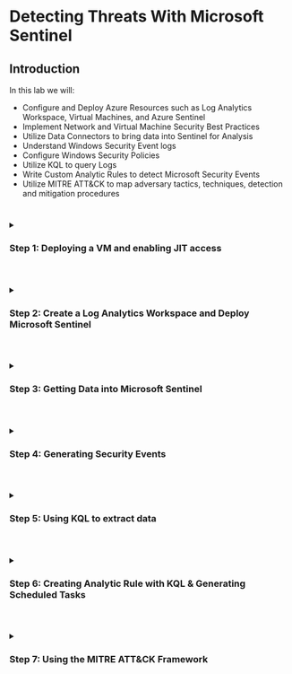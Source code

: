 # Detecting Threats With Microsoft Sentinel


## Introduction
In this lab we will:
- Configure and Deploy Azure Resources such as Log Analytics Workspace, Virtual Machines, and Azure Sentinel
- Implement Network and Virtual Machine Security Best Practices
- Utilize Data Connectors to bring data into Sentinel for Analysis
- Understand Windows Security Event logs
- Configure Windows Security Policies
- Utilize KQL to query Logs
- Write Custom Analytic Rules to detect Microsoft Security Events
- Utilize MITRE ATT&CK to map adversary tactics, techniques, detection and mitigation procedures

#
<details>
<summary>
  
### Step 1: Deploying a VM and enabling JIT access

</summary>  
<br/>
 In this lab, we will first create the virtual machine (VM) inside a resource group. A resource group is simply a way to logical separate our cloud resources in Azure.
 One way to create a resource group is to search for 'Resource Group' in the portal searchbar, and then clicking 'Create'. We can then fill in the name and select the region desired for our resource group.
 Now, from the main page of the Azure portal, click 'Create a Resouce', then click create under 'Virtual Machine'.
   
  We will configure the virtual machine as follows:

  ![image](https://github.com/romhaki/Detecting-Threats-With-Microsoft-Sentinel/assets/136436650/3618f855-5d9b-4c7e-b720-d7ec354cd9a1)

  Note that we have enabled 3389 as an inbound port. This will allow us to use Remote Desktop Protocol to access our VM. However, since we have enabled RDP on our VM, it may be subject to brute force attacks. To mitigate this threat, we will enable just-in-time (JIT) VM access. With JIT, we can limit access to our VM by time or even allow only our IP. More about JIT can be read <a href="https://docs.microsoft.com/en-us/azure/defender-for-cloud/just-in-time-access-usage?tabs=jit-config-asc%2Cjit-request-asc">here</a>. To enable this, access Microsoft Defender for Cloud, which can be done by searching for this service via the search bar at the top of the portal. In the Environment Settings section of Microsoft Defender for Cloud, select ‘enable all plans’. This will give us access to the enhanced security features in our subscription which we will need to enable JIT. 

![image](https://github.com/romhaki/Detecting-Threats-With-Microsoft-Sentinel/assets/136436650/020cc87c-2f73-46e7-a7bf-16fd993b6518)

  Now, go to the Workload Protections in Microsoft Defender for Cloud via the left panel. Under ‘Advanced Protection’, select Just-in-time VM access. 
Now, enable JIT on the VM being used for the project:



![image](https://github.com/romhaki/Detecting-Threats-With-Microsoft-Sentinel/assets/136436650/c753890f-815a-46d5-ba66-73e9b4b7e7a2)


  From here, we can navigate to the settings page for our VM, and in the 'Connect' pane select ‘My IP’ as the Source IP and Request access.
  
![image](https://github.com/romhaki/Detecting-Threats-With-Microsoft-Sentinel/assets/136436650/bf9b82a5-1a69-49ef-a97a-1ecb0ad82bae)

  Now, the VM will only be allowed RDP access from the IP we are using. 

  </details>
  
  
  #
<details>
<summary>
  
### Step 2: Create a Log Analytics Workspace and Deploy Microsoft Sentinel 
</summary>  
<br/>
Now, we will create a Log Analytics Workspace and deploy Microsoft Sentinel. The Log Analytics workspace will collect and store the log data.

Search for Microsoft Sentinel in the Azure portal  search bar and click 'Create' to create a Log Analytics workspace. 

![image](https://github.com/romhaki/Detecting-Threats-With-Microsoft-Sentinel/assets/136436650/3009aacc-eecc-4b3c-9ed8-bbf60dc03dae)

As always, ensure the workspace is being applied to the correct Resource group. 

  ![image](https://github.com/romhaki/Detecting-Threats-With-Microsoft-Sentinel/assets/136436650/d8d91acb-d520-4822-91be-14b7aef7db4b)


  Now, go to Microsoft Sentinel via the search bar, and add Sentinel to the workspace. 
  
  Initially, there will be nothing to display until we click the button which will prompt us to add Sentinel to the workspace:


![image](https://github.com/romhaki/Detecting-Threats-With-Microsoft-Sentinel/assets/136436650/dcc965f0-f148-4784-9750-4b9958315fa6)

  Select the workspace we created and click 'Add'. 

![image](https://github.com/romhaki/Detecting-Threats-With-Microsoft-Sentinel/assets/136436650/91625f19-3e98-4050-b9f2-0d8b869ab0df)

  Now, we are able to access the logs workspace after navigating to Microsoft Sentinel. 
  </details>
  

  #
<details>
<summary>
  
### Step 3: Getting Data into Microsoft Sentinel  
</summary>  
<br/>
Now, we need to utilize a data connector to create a data collection rule to import data from the Windows VM so we can view detected incidents[b]. Under the ‘Data connectors’ tab under ‘Configuration’ in Sentinel, search for ‘Windows Security Events’ and select ‘Windows Security Events via AMA’ and click on  ‘Open Connector Page’.   

![image](https://github.com/romhaki/Detecting-Threats-With-Microsoft-Sentinel/assets/136436650/68692c10-5a6c-44ed-92f6-ebd549250462)

  
  From here, we can now click 'Create data collection rule'.

![image](https://github.com/romhaki/Detecting-Threats-With-Microsoft-Sentinel/assets/136436650/560956f9-16af-41cd-9d0d-9b3898577fff)

  Select the Windows VM resource that has been created, and create the rule. For this project we will stream ‘All Security Events’ as shown:
  
![image](https://github.com/romhaki/Detecting-Threats-With-Microsoft-Sentinel/assets/136436650/0a44a49a-d36c-4bc1-86de-c93b4c5ad9b7)
  
  Finally, click 'Create'. 
  
![image](https://github.com/romhaki/Detecting-Threats-With-Microsoft-Sentinel/assets/136436650/abb192d1-ef82-4a0e-b8b6-140e2eb857f3)
  
  Now, if we go back to the 'Data connectors' panel in Sentinel we can see that ‘Windows Security Events via AMA’ is now connected. 
  
![image](https://github.com/romhaki/Detecting-Threats-With-Microsoft-Sentinel/assets/136436650/4267e1a6-9e97-45bd-bb10-ddcaa2c7fc8b)

</details>



  #
<details>
<summary>
  
### Step 4: Generating Security Events  
</summary>  
<br/>
Since our VM is now connected to Sentinel and the Log Analytics workspace, we can now take actions within our Windows 10 VM that will create security alerts.
 Navigate to the VM in the Azure portal and ensure that the VM is running.
  
  We will now RDP into our VM. From a local Windows machine, the 'Remote Desktop Connection' program may be used to achieve this. Enter the public IP of the VM which can be found in the 'Networking' section of the VM's page. 
![image](https://github.com/romhaki/Detecting-Threats-With-Microsoft-Sentinel/assets/136436650/65252035-9a22-4689-ac52-418de8c0ea00)

  Inside the VM, access the 'Event Viewer' application which can be done by searching for it from the start menu. Navigate to Security which is under 'Windows Logs'. One event we can view is Event 4624 which corresponds to a successful login. We can use the find tool to highlight instances of this. Clicking the event will bring up more detailed information about the action. 
![image](https://github.com/romhaki/Detecting-Threats-With-Microsoft-Sentinel/assets/136436650/1a39583e-870e-48a8-8ca5-3a2ddcf262af)

 </details>
  
  
  #
<details>
<summary>
  
### Step 5: Using KQL to extract data  
</summary>  
<br/>
We can now use the Microsoft Sentinel SIEM to view security logs pertaining to our VM. In the ‘Logs’ section of the Log Analytics workspace created in Microsoft Sentinel, we can use Kusto Query Language, KQL, to extract the desired data.
  For instance, we can use the following query to show instances of successful logins:
  
  ```
  SecurityEvent
| where EventID == 4624
| project TimeGenerated, Computer, AccountName
 ```
   
![image](https://github.com/romhaki/Detecting-Threats-With-Microsoft-Sentinel/assets/136436650/0a494813-fc82-4197-a7bd-c9e70935e1f8)

  This shows the event from the Security Event table, showing the event with ID 4624, and shows the time the event was generated, the computer name.
Another event we can view is an unsuccessful login, which would have an EventID of 4625. To generate such an alert, we may attempt to RDP into the machine but provide an incorrect password on purpose. 
 </details>
 
   #
<details>
<summary>
  
### Step 6: Creating Analytic Rule with KQL & Generating Scheduled Tasks   
</summary>  
<br/>
Now, we can create analytic rules to be alerted about certain events. Upon the detection of a specified activity in our VM, an alert will be generated. In the analytics section of Microsoft Sentinel, there are various rule templates that may be used to automatically generate alerts. These are alerts built into the SIEM that we can start using to monitor our infrastructure. 
  
![image](https://github.com/romhaki/Detecting-Threats-With-Microsoft-Sentinel/assets/136436650/fb4666de-cd6e-46b3-a188-2354e3730931)

  <strong> Scheduled Task and Persistence Techniques: </strong>
 
  In this lab, we will used the scheduled task/job technique to simulate tactics done by adversaries. While some scheduled tasks can be harmless, such as starting a non-malicious program, threat actors often use this functionality to establish persistence. The MITRE attack framework discusses this technique in detail <a href="https://attack.mitre.org/techniques/T1053/">here</a>.
  
As stated, “Adversaries may abuse task scheduling functionality to facilitate initial or recurring execution of malicious code. Utilities exist within all major operating systems to schedule programs or scripts to be executed at a specified date and time… Adversaries may use task scheduling to execute programs at system startup or on a scheduled basis for persistence.” While the scheduled task we will create is harmless, such actions may be associated with malicious intent by threat actors." 
 
  In this lab, our scheduled task will not be malicious as we will be creating a scheduled task that opens a browser at a specific time. However, we will create an analytic rule that will monitor for this type of event so that we will be alerted in the SIEM about this kind of action.

  Since it is not enabled by default, we need to enable logging for a scheduled task creation. In our VM, we can open the ‘Local Security Policy’ application. Under ‘Advanced Audit Policy Configuration’ and ‘System Audit Policies’, we can select 'Object Access’. From here, select ‘Audit Other Object Access Events’ and enable both ‘success’ and ‘failure’ as shown. After completing this step, logging will be enabled for scheduled task events. 
  
  ![image](https://github.com/romhaki/Detecting-Threats-With-Microsoft-Sentinel/assets/136436650/10e1436e-74ef-41f3-9a2f-51c780b31635)


  <strong> Creating the Scheduled Task: </strong>
  
  Finally, scheduling a task in Windows 10 can be done by opening the ‘Task Scheduler’ application and using the ‘Create Task’ feature. 
  
![image](https://github.com/romhaki/Detecting-Threats-With-Microsoft-Sentinel/assets/136436650/169bf494-1c66-4874-8fbb-4c5cf3fc59fb)

  Under Triggers, set a time in the future. Under actions, we can set an action to start a program. In this example, I have chosen to start Microsoft Edge.
  
![image](https://github.com/romhaki/Detecting-Threats-With-Microsoft-Sentinel/assets/136436650/0efd3b55-5204-4d94-b7ae-89ed23878e71)

  The scheduled task creation will now also show up in the Security section of 'Event Viewer' in the VM with an Event ID of 4698. Now, we can create the analytic rule to alert us about this in our SIEM.
  
  <strong> Writing the analytic rule using KQL: </strong>
  In this step, we will use a KQL query to alert us when a scheduled task is created.
Note that when we run the query in the Logs section of the workspace, specific events can be expanded to show the ‘EventData’.  
  

![image](https://github.com/romhaki/Detecting-Threats-With-Microsoft-Sentinel/assets/136436650/d4078f44-31e1-490b-82d2-12b7dce3f90e)


In the ‘EventData’ section, we can find more useful information, such as the scheduled tasks name, the ClientProcessID, the username of the account that the task was created on, and more. We can use the 'parse' command in our KQL query to extract data from the 'EventData' Field that we find important, and use the 'project' command to display the data fields as columns:
  ```
  SecurityEvent                            
 | where EventID == 4698
 | parse EventData with * '<Data Name="SubjectUserName">' User '</Data>' *
 | parse EventData with * '<Data Name="TaskName">' NameofScheuduledTask '</Data>' *
 | parse EventData with * '<Data Name="ClientProcessId">' ClientProcessID '</Data>' *
 | project Computer, TimeGenerated, ClientProcessID, NameofScheuduledTask, User
  ```
  Under Results, this will now show us the Computer, Time Generated, the ClientProcessID, the name of the task that was scheduled, and the User. Thus, we can generate Event Data and place it into its own category for readability. This may be beneficial for the analyst investigating the logs. 
  
  We will now use this KQL logic to alert us when new scheduled tasks are created. Navigate back to Microsoft Sentinel, open the analytics workspace previously created. Open  ‘Analytics’ and click ‘Create’ to find the option to create a ‘Scheduled query rule’.
  We will create a new scheduled rule as follows:

  ![image](https://github.com/romhaki/Detecting-Threats-With-Microsoft-Sentinel/assets/136436650/38907617-9739-4e0f-b127-a8fa44b7aa54)

  For the rule logic, use the KQL query that was created to extract our desired information: 
  
![image](https://github.com/romhaki/Detecting-Threats-With-Microsoft-Sentinel/assets/136436650/65063ba6-76ee-4120-b81f-f8d50fc0d2c1)
  
  We will also utilize Alert Enrichment. The purpose of this is to provide more relevant context to our alerts.

![image](https://github.com/romhaki/Detecting-Threats-With-Microsoft-Sentinel/assets/136436650/ab749a0d-d0d5-4524-81dc-5ffaff499967)

  Under query scheduling, set the query to run every 5 minutes. It is 5 hours by default:
  
![image](https://github.com/romhaki/Detecting-Threats-With-Microsoft-Sentinel/assets/136436650/14b3135b-ec0c-4906-9a51-91a9345c0952)

  The full configuration for the scheduled rule is as follows: 

![image](https://github.com/romhaki/Detecting-Threats-With-Microsoft-Sentinel/assets/136436650/3edb77ee-8635-40a8-8822-a15132f4c398)

  
  After creating this rule, we can create another task in the Windows VM as before, and the alert will be triggered in Microsoft Sentinel. Once more tasks are created, we can view the occurrences in the ‘Incidents’ page of Microsoft Sentinel.

![image](https://github.com/romhaki/Detecting-Threats-With-Microsoft-Sentinel/assets/136436650/81972c15-400f-49b2-8d22-6cb8c40a5f53)

  Since we utilized entity mapping when creating the scheduled rule, we can also see the information such as the user, machine name, task name, and the process ID which would help in an investigative process. The security analyst could now use this information along with other tools to evaluate the alert. 
  
 </details>
  
   #
<details>
<summary>
  
### Step 7: Using the MITRE ATT&CK Framework   
</summary>  
<br/>
The observed MITRE ATT&CK tactic that we have detected using the Microsoft Sentinel SIEM in this lab is <a href="https://attack.mitre.org/tactics/TA0003/">TA0003 Persistence</a>. This tactic is used by threat actors to maintain access to systems despite system restarts, changed credentials, or other events that could remove their access from systems. We can use the MITRE ATT&CK Framework to narrow down the specific technique a potential threat actor may be using in this lab, and we can identify the technique and sub-technique as <a href="https://attack.mitre.org/techniques/T1053/005/">T1053.005</a>.
  

  ![image](https://github.com/romhaki/Detecting-Threats-With-Microsoft-Sentinel/assets/136436650/a58fbebc-452b-4f0b-b8e3-6241a3654254)

  
  <strong> Detection </strong>
  By logging specific Windows Event IDs with the help of Microsoft Sentinel, we were able to detect this activity. The MITRE ATT&CK Framework also outlines recommendations for detection. 
  
![image](https://github.com/romhaki/Detecting-Threats-With-Microsoft-Sentinel/assets/136436650/1941d435-a09f-42fb-a595-e475f63cc8de)


  
  <strong> Mitigation </strong> 
  One mitigation technique outlined in the MITRE ATT&CK Framework is <a href="https://attack.mitre.org/mitigations/M1018/">User Account Management, ID: M1018</a>.
  As shown, this technique can be mitigated by only authorizing administrators to create tasks on remote systems.
  
![image](https://github.com/romhaki/Detecting-Threats-With-Microsoft-Sentinel/assets/136436650/34df28cc-0648-4384-9286-4ab648352d0c)

  

  
 </details>
  
  
  

  
  
